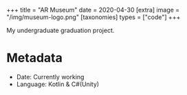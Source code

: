 +++
title = "AR Museum"
date = 2020-04-30
[extra]
image = "/img/museum-logo.png"
[taxonomies]
types = ["code"]
+++

My undergraduate graduation project.

<!-- more -->

# Metadata
- Date: Currently working
- Language: Kotlin & C#(Unity)
